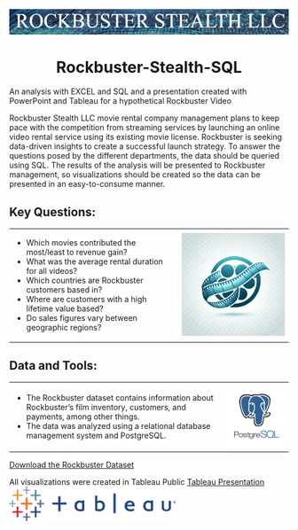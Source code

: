 
<div align="center">
  <img src="https://github.com/Tiffkinn/Rockbuster-Stealth-SQL/blob/main/Rockbuster_title.png" alt="Instacart-Basket-Analysis-Python Logo" width="800">
</div>

<h1 align="center">Rockbuster-Stealth-SQL</h1>
</div>

An analysis with EXCEL and SQL and a presentation created with PowerPoint and Tableau for a hypothetical Rockbuster Video

Rockbuster Stealth LLC movie rental company management plans to keep pace with the competition from streaming services by launching an online video rental service using its existing movie license.
Rockbuster is seeking data-driven insights to create a successful launch strategy. 
To answer the questions posed by the different departments, the data should be queried using SQL. 
The results of the analysis will be presented to Rockbuster management, so visualizations should be created so the data can be presented in an easy-to-consume manner. 

## Key Questions:

<table>
  <tr>
    <td>
      <ul>
        <li>Which movies contributed the most/least to revenue gain?</li>
        <li>What was the average rental duration for all videos?</li>
        <li>Which countries are Rockbuster customers based in?</li>
        <li>Where are customers with a high lifetime value based?</li>
        <li>Do sales figures vary between geographic regions?</li>
      </ul>
    </td>
    <td>
      <img src="https://github.com/Tiffkinn/Rockbuster-Stealth-SQL/blob/main/Rockbuster_reel.jpg" alt="Film Reel Logo" width="300">
    </td>
  </tr>
</table>

## Data and Tools:

<table>
  <tr>
    <td>
      <ul>
        <li>The Rockbuster dataset contains information about Rockbuster’s film inventory, customers, and payments, among other things.</li>
        <li>The data was analyzed using a relational database management system and PostgreSQL.</li>
      </ul>
    </td>
    <td>
      <img src="https://github.com/Tiffkinn/Rockbuster-Stealth-SQL/blob/main/SQL_image.png" alt="SQL Logo" width="300">
    </td>
  </tr>
</table>


[Download the Rockbuster Dataset](http://www.postgresqltutorial.com/wp-content/uploads/2019/05/dvdrental.zip)

All visualizations were created in Tableau Public [Tableau Presentation](https://public.tableau.com/app/profile/tiffany.kinney/viz/Rockbuster3-10TiffKinney/Story1)
<img src="https://github.com/Tiffkinn/Rockbuster-Stealth-SQL/blob/main/Tableau_Logo.png" alt="Tableau Logo" width="300">
